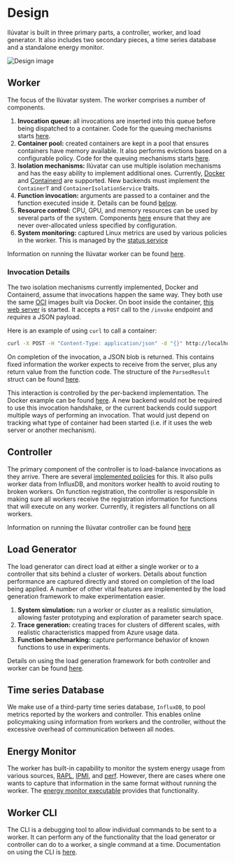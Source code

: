 # Design

Ilúvatar is built in three primary parts, a controller, worker, and load generator.
It also includes two secondary pieces, a time series database and a standalone energy monitor.

![Design image](./imgs/design.jpg "Ilúvatar Design")

## Worker

The focus of the Ilúvatar system.
The worker comprises a number of components.

1. **Invocation queue:** all invocations are inserted into this queue before being dispatched to a container. Code for the queuing mechanisms starts [here](../ilúvatar_worker_library/src/services/invocation/queueing_dispatcher.rs).
1. **Container pool:** created containers are kept in a pool that ensures containers have memory available. It also performs evictions based on a configurable policy. Code for the queuing mechanisms starts [here](../ilúvatar_worker_library/src/services/containers/containermanager.rs).
1. **Isolation mechanisms:** Ilúvatar can use multiple isolation mechanisms and has the easy ability to implement additional ones. Currently, [Docker](../ilúvatar_worker_library/src/services/containers/docker/docker.rs) and [Containerd](../ilúvatar_worker_library/src/services/containers/containerd/containerd.rs) are supported. New backends must implement the `ContainerT` and `ContainerIsolationService` traits.
1. **Function invocation:** arguments are passed to a container and the function executed inside it. Details can be found [below](#invocation-details).
1. **Resource control:** CPU, GPU, and memory resources can be used by several parts of the system. Components [here](../ilúvatar_worker_library/src/services/resources/) ensure that they are never over-allocated unless specified by configuration.
1. **System monitoring:** captured Linux metrics are used by various policies in the worker. This is managed by the [status service](../ilúvatar_worker_library/src/services/status/status_service.rs)

Information on running the Ilúvatar worker can be found [here](docs/WORKER.md).

### Invocation Details

The two isolation mechanisms currently implemented, Docker and Containerd, assume that invocations happen the same way.
They both use the same [OCI](https://opencontainers.org/) images built via Docker.
On boot inside the container, [this web server](../../load/functions/python3/server.py) is started.
It accepts a `POST` call to the `/invoke` endpoint and _requires_ a JSON payload.

Here is an example of using `curl` to call a container:

```bash
curl -X POST -H "Content-Type: application/json" -d "{}" http://localhost:8081/invoke
```

On completion of the invocation, a JSON blob is returned.
This contains fixed information the worker expects to receive from the server, plus any return value from the function code.
The structure of the `ParsedResult` struct can be found [here](../Ilúvatar/ilúvatar_worker_library/src/services/containers/structs.rs).

This interaction is controlled by the per-backend implementation.
The Docker example can be found [here](../ilúvatar_worker_library/src/services/containers/docker/dockerstructs.rs).
A new backend would not be required to use this invocation handshake, or the current backends could support multiple ways of performing an invocation.
That would just depend on tracking what type of container had been started (i.e. if it uses the web server or another mechanism).

## Controller

The primary component of the controller is to load-balance invocations as they arrive.
There are several [implemented policies](../ilúvatar_controller_library/src/services/load_balance/balancers/) for this.
It also pulls worker data from InfluxDB, and monitors worker health to avoid routing to broken workers.
On function registration, the controller is responsible in making sure all workers receive the registration information for functions that will execute on any worker.
Currently, it registers all functions on all workers.

Information on running the Ilúvatar controller can be found [here](docs/CONTROLLER.md)

## Load Generator

The load generator can direct load at either a single worker or to a controller that sits behind a cluster of workers.
Details about function performance are captured directly and stored on completion of the load being applied.
A number of other vital features are implemented by the load generation framework to make experimentation easier.

1. **System simulation:** run a worker or cluster as a realistic simulation, allowing faster prototyping and exploration of parameter search space.
1. **Trace generation:** creating traces for clusters of different scales, with realistic characteristics mapped from Azure usage data.
1. **Function benchmarking:** capture performance behavior of known functions to use in experiments.

Details on using the load generation framework for both controller and worker can be found [here](docs/LOAD.md).

## Time series Database

We make use of a third-party time series database, `InfluxDB`, to pool metrics reported by the workers and controller.
This enables online policymaking using information from workers and the controller, without the excessive overhead of communication between all nodes.

## Energy Monitor

The worker has built-in capability to monitor the system energy usage from various sources, [RAPL](https://www.kernel.org/doc/html/latest/power/powercap/powercap.html), [IPMI](https://en.wikipedia.org/wiki/Intelligent_Platform_Management_Interface), and [perf](https://perf.wiki.kernel.org/index.php/Main_Page).
However, there are cases where one wants to capture that information in the same format without running the worker.
The [energy monitor executable](./ENERGY.md) provides that functionality.

## Worker CLI

The CLI is a debugging tool to allow individual commands to be sent to a worker.
It can perform any of the functionality that the load generator or controller can do to a worker, a single command at a time.
Documentation on using the CLI is [here](./CLI.md).
